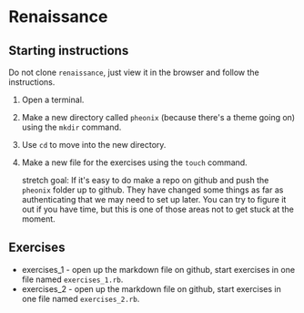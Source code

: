 # Renaissance

## Starting instructions

Do not clone `renaissance`, just view it in the browser and follow the instructions.

1. Open a terminal.
2. Make a new directory called `pheonix` (because there's a theme going on) using the `mkdir` command.
3. Use `cd` to move into the new directory.
4. Make a new file for the exercises using the `touch` command.

    stretch goal: If it's easy to do make a repo on github and push the `pheonix` folder up to github. They have changed some things as far as authenticating that we may need to set up later. You can try to figure it out if you have time, but this is one of those areas not to get stuck at the moment.

## Exercises

* exercises_1 - open up the markdown file on github, start exercises in one file named `exercises_1.rb`.
* exercises_2 - open up the markdown file on github, start exercises in one file named `exercises_2.rb`.